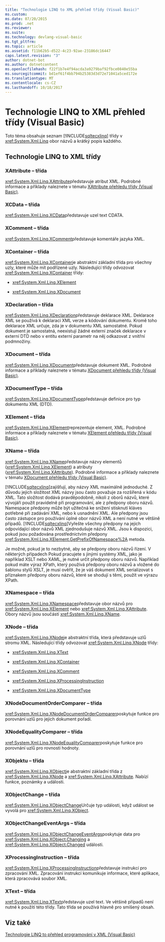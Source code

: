 ```yaml
---
title: "Technologie LINQ to XML přehled třídy (Visual Basic)"
ms.custom: 
ms.date: 07/20/2015
ms.prod: .net
ms.reviewer: 
ms.suite: 
ms.technology: devlang-visual-basic
ms.tgt_pltfrm: 
ms.topic: article
ms.assetid: f11b62b5-d522-4c23-92ae-23186dc16447
caps.latest.revision: "3"
author: dotnet-bot
ms.author: dotnetcontent
ms.openlocfilehash: f22f1b7e4f94acda3a9279baf92fbce0840e55ba
ms.sourcegitcommit: bd1ef61f4bb794b25383d3d72e71041a5ced172e
ms.translationtype: MT
ms.contentlocale: cs-CZ
ms.lasthandoff: 10/18/2017
---
```

# <a name="linq-to-xml-classes-overview-visual-basic"></a>Technologie LINQ to XML přehled třídy (Visual Basic)
Toto téma obsahuje seznam [!INCLUDE[sqltecxlinq](~/includes/sqltecxlinq-md.md)] třídy v <xref:System.Xml.Linq> obor názvů a krátký popis každého.  
  
## <a name="linq-to-xml-classes"></a>Technologie LINQ to XML třídy  
  
### <a name="xattribute-class"></a>XAttribute – třída  
 <xref:System.Xml.Linq.XAttribute>představuje atribut XML. Podrobné informace a příklady naleznete v tématu [XAttribute přehledu třídy (Visual Basic)](../../../../visual-basic/programming-guide/concepts/linq/xattribute-class-overview.md).  
  
### <a name="xcdata-class"></a>XCData – třída  
 <xref:System.Xml.Linq.XCData>představuje uzel text CDATA.  
  
### <a name="xcomment-class"></a>XComment – třída  
 <xref:System.Xml.Linq.XComment>představuje komentáře jazyka XML.  
  
### <a name="xcontainer-class"></a>XContainer – třída  
 <xref:System.Xml.Linq.XContainer>je abstraktní základní třída pro všechny uzly, které může mít podřízené uzly. Následující třídy odvozovat <xref:System.Xml.Linq.XContainer> třídy:  
  
-   <xref:System.Xml.Linq.XElement>  
  
-   <xref:System.Xml.Linq.XDocument>  
  
### <a name="xdeclaration-class"></a>XDeclaration – třída  
 <xref:System.Xml.Linq.XDeclaration>představuje deklarace XML. Deklarace XML se používá k deklaraci XML verze a kódování dokumentu. Kromě toho deklarace XML určuje, zda je v dokumentu XML samostatné. Pokud dokument je samostatná, neexistují žádné externí značek deklarace v externí DTD nebo v entitu externí parametr na něj odkazovat z vnitřní podmnožiny.  
  
### <a name="xdocument-class"></a>XDocument – třída  
 <xref:System.Xml.Linq.XDocument>představuje dokument XML. Podrobné informace a příklady naleznete v tématu [XDocument přehledu třídy (Visual Basic)](../../../../visual-basic/programming-guide/concepts/linq/xdocument-class-overview.md).  
  
### <a name="xdocumenttype-class"></a>XDocumentType – třída  
 <xref:System.Xml.Linq.XDocumentType>představuje definice pro typ dokumentu XML (DTD).  
  
### <a name="xelement-class"></a>XElement – třída  
 <xref:System.Xml.Linq.XElement>reprezentuje element, XML. Podrobné informace a příklady naleznete v tématu [XElement přehledu třídy (Visual Basic)](../../../../visual-basic/programming-guide/concepts/linq/xelement-class-overview.md).  
  
### <a name="xname-class"></a>XName – třída  
 <xref:System.Xml.Linq.XName>představuje názvy elementů (<xref:System.Xml.Linq.XElement>) a atributy (<xref:System.Xml.Linq.XAttribute>). Podrobné informace a příklady naleznete v tématu [XDocument přehledu třídy (Visual Basic)](../../../../visual-basic/programming-guide/concepts/linq/xdocument-class-overview.md).  
  
 [!INCLUDE[sqltecxlinq](~/includes/sqltecxlinq-md.md)]zajišťují, aby názvy XML maximálně jednoduché. Z důvodu jejich složitost XML názvy jsou často považuje za rozšířená v kódu XML. Tato složitost dodává pravděpodobně, nikoli z oborů názvů, které vývojáři použít pravidelně při programování, ale z předpony oboru názvů. Namespace předpony může být užitečná ke snížení stisknutí kláves potřebné při zadávání XML, nebo k usnadnění XML. Ale předpony jsou často zástupce pro používání úplné obor názvů XML a není nutné ve většině případů. [!INCLUDE[sqltecxlinq](~/includes/sqltecxlinq-md.md)]Vyřešte všechny předpony na jejich odpovídající obor názvů XML zjednodušuje názvů XML. Jsou k dispozici, pokud jsou požadována prostřednictvím předpony <xref:System.Xml.Linq.XElement.GetPrefixOfNamespace%2A> metoda.  
  
 Je možné, pokud je to nezbytné, aby se předpony oboru názvů řízení. V některých případech Pokud pracujete s jinými systémy XML, jako je například XSLT nebo XAML, je nutné určit předpony oboru názvů. Například pokud máte výraz XPath, který používá předpony oboru názvů a vložené do šablonu stylů XSLT, je musí ověřit, že je váš dokument XML serializovat s příznakem předpony oboru názvů, které se shodují s těmi, použít ve výrazu XPath.  
  
### <a name="xnamespace-class"></a>XNamespace – třída  
 <xref:System.Xml.Linq.XNamespace>představuje obor názvů pro <xref:System.Xml.Linq.XElement> nebo <xref:System.Xml.Linq.XAttribute>. Obory názvů jsou součástí <xref:System.Xml.Linq.XName>.  
  
### <a name="xnode-class"></a>XNode – třída  
 <xref:System.Xml.Linq.XNode>je abstraktní třída, která představuje uzlů stromu XML. Následující třídy odvozovat <xref:System.Xml.Linq.XNode> třídy:  
  
-   <xref:System.Xml.Linq.XText>  
  
-   <xref:System.Xml.Linq.XContainer>  
  
-   <xref:System.Xml.Linq.XComment>  
  
-   <xref:System.Xml.Linq.XProcessingInstruction>  
  
-   <xref:System.Xml.Linq.XDocumentType>  
  
### <a name="xnodedocumentordercomparer-class"></a>XNodeDocumentOrderComparer – třída  
 <xref:System.Xml.Linq.XNodeDocumentOrderComparer>poskytuje funkce pro porovnání uzlů pro jejich dokument pořadí.  
  
### <a name="xnodeequalitycomparer-class"></a>XNodeEqualityComparer – třída  
 <xref:System.Xml.Linq.XNodeEqualityComparer>poskytuje funkce pro porovnání uzlů pro rovnosti hodnoty.  
  
### <a name="xobject-class"></a>XObjektu – třída  
 <xref:System.Xml.Linq.XObject>je abstraktní základní třída z <xref:System.Xml.Linq.XNode> a <xref:System.Xml.Linq.XAttribute>. Nabízí funkce, poznámky a události.  
  
### <a name="xobjectchange-class"></a>XObjectChange – třída  
 <xref:System.Xml.Linq.XObjectChange>Určuje typ události, když událost se vyvolá pro <xref:System.Xml.Linq.XObject>.  
  
### <a name="xobjectchangeeventargs-class"></a>XObjectChangeEventArgs – třída  
 <xref:System.Xml.Linq.XObjectChangeEventArgs>poskytuje data pro <xref:System.Xml.Linq.XObject.Changing> a <xref:System.Xml.Linq.XObject.Changed> události.  
  
### <a name="xprocessinginstruction-class"></a>XProcessingInstruction – třída  
 <xref:System.Xml.Linq.XProcessingInstruction>představuje instrukcí pro zpracování XML. Zpracování instrukcí komunikuje informace, které aplikace, která zpracovává soubor XML.  
  
### <a name="xtext-class"></a>XText – třída  
 <xref:System.Xml.Linq.XText>představuje uzel text. Ve většině případů není nutné k použití této třídy. Tato třída se používá hlavně pro smíšený obsah.  
  
## <a name="see-also"></a>Viz také  
 [Technologie LINQ to přehled programování v XML (Visual Basic)](../../../../visual-basic/programming-guide/concepts/linq/linq-to-xml-programming-overview.md)
